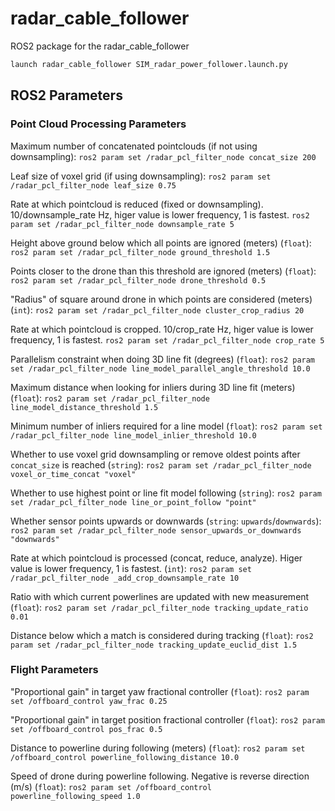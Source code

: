 # radar_cable_follower
ROS2 package for the radar_cable_follower

```sh
launch radar_cable_follower SIM_radar_power_follower.launch.py
```

## ROS2 Parameters

### Point Cloud Processing Parameters

Maximum number of concatenated pointclouds (if not using downsampling):
`ros2 param set /radar_pcl_filter_node concat_size 200`

Leaf size of voxel grid (if using downsampling):
`ros2 param set /radar_pcl_filter_node leaf_size 0.75`

Rate at which pointcloud is reduced (fixed or downsampling). 10/downsample_rate Hz, higer value is lower frequency, 1 is fastest.
`ros2 param set /radar_pcl_filter_node downsample_rate 5`

Height above ground below which all points are ignored (meters) (`float`):
`ros2 param set /radar_pcl_filter_node ground_threshold 1.5`

Points closer to the drone than this threshold are ignored (meters) (`float`):
`ros2 param set /radar_pcl_filter_node drone_threshold 0.5`

"Radius" of square around drone in which points are considered (meters) (`int`):
`ros2 param set /radar_pcl_filter_node cluster_crop_radius 20`

Rate at which pointcloud is cropped. 10/crop_rate Hz, higer value is lower frequency, 1 is fastest.
`ros2 param set /radar_pcl_filter_node crop_rate 5`

Parallelism constraint when doing 3D line fit (degrees) (`float`):
`ros2 param set /radar_pcl_filter_node line_model_parallel_angle_threshold 10.0`

Maximum distance when looking for inliers during 3D line fit (meters) (`float`):
`ros2 param set /radar_pcl_filter_node line_model_distance_threshold 1.5`

Minimum number of inliers required for a line model (`float`):
`ros2 param set /radar_pcl_filter_node line_model_inlier_threshold 10.0`

Whether to use voxel grid downsampling or remove oldest points after `concat_size` is reached (`string`):
`ros2 param set /radar_pcl_filter_node voxel_or_time_concat "voxel"`

Whether to use highest point or line fit model following (`string`):
`ros2 param set /radar_pcl_filter_node line_or_point_follow "point"`



Whether sensor points upwards or downwards (`string`: `upwards`/`downwards`):
`ros2 param set /radar_pcl_filter_node sensor_upwards_or_downwards "downwards"`

Rate at which pointcloud is processed (concat, reduce, analyze). Higer value is lower frequency, 1 is fastest. (`int`):
`ros2 param set /radar_pcl_filter_node _add_crop_downsample_rate 10`

Ratio with which current powerlines are updated with new measurement (`float`):
`ros2 param set /radar_pcl_filter_node tracking_update_ratio 0.01`

Distance below which a match is considered during tracking (`float`):
`ros2 param set /radar_pcl_filter_node tracking_update_euclid_dist 1.5`




### Flight Parameters

"Proportional gain" in target yaw fractional controller (`float`):
`ros2 param set /offboard_control yaw_frac 0.25`

"Proportional gain" in target position fractional controller (`float`):
`ros2 param set /offboard_control pos_frac 0.5`

Distance to powerline during following (meters) (`float`):
`ros2 param set /offboard_control powerline_following_distance 10.0`

Speed of drone during powerline following. Negative is reverse direction (m/s) (`float`):
`ros2 param set /offboard_control powerline_following_speed 1.0`

